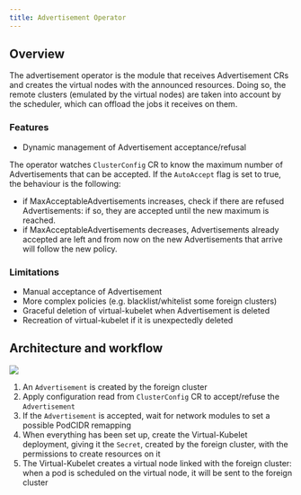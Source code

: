 ```yaml
---
title: Advertisement Operator
---
```


## Overview
The advertisement operator is the module that receives Advertisement CRs and creates the virtual nodes with the announced resources. 
Doing so, the remote clusters (emulated by the virtual nodes) are taken into account by the scheduler, which can offload
the jobs it receives on them.

### Features
* Dynamic management of Advertisement acceptance/refusal

The operator watches `ClusterConfig` CR to know the maximum number of Advertisements that can be accepted. 
If the `AutoAccept` flag is set to true, the behaviour is the following:
 - if MaxAcceptableAdvertisements increases, check if there are refused Advertisements: if so, they are accepted until
   the new maximum is reached.
 - if MaxAcceptableAdvertisements decreases, Advertisements already accepted are left and from now on the new Advertisements that arrive will follow the new policy.

### Limitations
* Manual acceptance of Advertisement
* More complex policies (e.g. blacklist/whitelist some foreign clusters)
* Graceful deletion of virtual-kubelet when Advertisement is deleted
* Recreation of virtual-kubelet if it is unexpectedly deleted

## Architecture and workflow

![](/images/advertisement-protocol/controller-workflow.png)

1. An `Advertisement` is created by the foreign cluster
2. Apply configuration read from `ClusterConfig` CR to accept/refuse the `Advertisement`
3. If the `Advertisement` is accepted, wait for network modules to set a possible PodCIDR remapping
4. When everything has been set up, create the Virtual-Kubelet deployment, giving it the `Secret`, created by the foreign cluster,
   with the permissions to create resources on it
5. The Virtual-Kubelet creates a virtual node linked with the foreign cluster:
   when a pod is scheduled on the virtual node, it will be sent to the foreign cluster